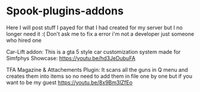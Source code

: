 # Spook-plugins-addons
Here I will post stuff I payed for that I had created for my server but I no longer need it :(
Don't ask me to fix a error i'm not a developer just someone who hired one 

Car-Lift addon: This is a gta 5 style car customization system made for Simfphys
Showcase: https://youtu.be/hd3JeDubuFA

TFA Magazine & Attachements Plugin:
It scans all the guns in Q menu and creates them into items so no need to add them in file one by one but if you want to be my guest 
https://youtu.be/8x9Bm3lZfEo
